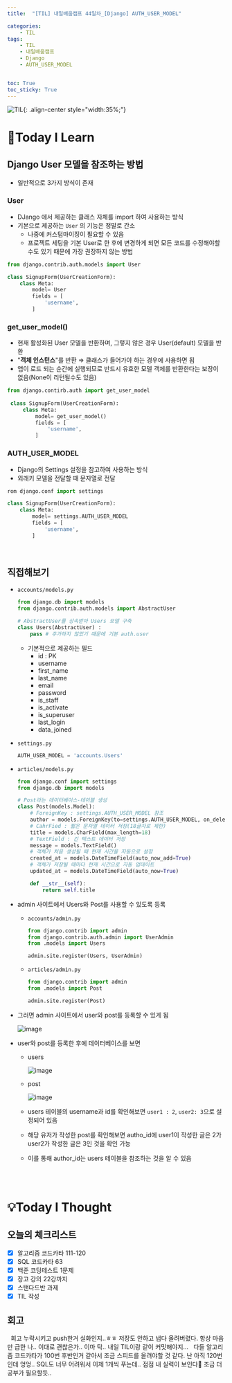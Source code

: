 ```yaml
---
title:  "[TIL] 내일배움캠프 44일차_[Django] AUTH_USER_MODEL" 

categories: 
    - TIL
tags: 
    - TIL
    - 내일배움캠프
    - Django
    - AUTH_USER_MODEL


toc: True
toc_sticky: True
---
```


![TIL](/assets/images/TIL2.png){: .align-center style="width:35%;"}

# 👀Today I Learn

## Django User 모델을 참조하는 방법

- 일반적으로 3가지 방식이 존재

### User

- DJango 에서 제공하는 클래스 자체를 import 하여 사용하는 방식
- 기본으로 제공하는 `User` 의 기능은 정말로 간소
    - 나중에 커스텀마이징이 필요할 수 있음
    - 프로젝트 세팅을 기본 User로 한 후에 변경하게 되면 모든 코드를 수정해야할 수도 있기 때문에 가장 권장하지 않는 방법

```python
from django.contrib.auth.models import User

class SignupForm(UserCreationForm):
    class Meta:
        model= User
        fields = [
            'username',        
        ]
```

### get_user_model()

- 현재 활성화된 User 모델을 반환하며, 그렇지 않은 경우 User(default) 모델을 반환
- "**객체 인스턴스**"를 반환 ⇒ 클래스가 들어가야 하는 경우에 사용하면 됨
- 앱이 로드 되는 순간에 실행되므로 반드시 유효한 모델 객체를 반환한다는 보장이 없음(None이 리턴될수도 있음)

```python
from django.contirb.auth import get_user_model
 
 class SignupForm(UserCreationForm):
     class Meta:
         model= get_user_model()
         fields = [
             'username',        
         ]
```

### AUTH_USER_MODEL

- Django의 Settings 설정을 참고하여 사용하는 방식
- 외래키 모델을 전달할 때 문자열로 전달

```python
rom django.conf import settings

class SignupForm(UserCreationForm):
    class Meta:
        model= settings.AUTH_USER_MODEL
        fields = [
            'username',        
        ]
```

<br>

## 직접해보기

- `accounts/models.py`
    
    ```python
    from django.db import models
    from django.contrib.auth.models import AbstractUser
    
    # AbstractUser를 상속받아 Users 모델 구축
    class Users(AbstractUser) :
        pass # 추가하지 않았기 때문에 기본 auth.user
    ```
    
    - 기본적으로 제공하는 필드
        - id : PK
        - username
        - first_name
        - last_name
        - email
        - password
        - is_staff
        - is_activate
        - is_superuser
        - last_login
        - data_joined

- `settings.py`
    
    ```python
    AUTH_USER_MODEL = 'accounts.Users'
    ```
    
- `articles/models.py` 
    ```python
    from django.conf import settings
    from django.db import models
    
    # Post라는 데이터베이스-테이블 생성
    class Post(models.Model):
        # ForeignKey : settings.AUTH_USER_MODEL 참조
        author = models.ForeignKey(to=settings.AUTH_USER_MODEL, on_delete=models.CASCADE)
        # CahrFied : 짧은 문자열 데이터 저장(18글자로 제한)
        title = models.CharField(max_length=18)
        # TextField : 긴 텍스트 데이터 저장
        message = models.TextField()
        # 객체가 처음 생성될 때 현재 시간을 자동으로 설정
        created_at = models.DateTimeField(auto_now_add=True)
        # 객체가 저장될 때마다 현재 시간으로 자동 업데이트
        updated_at = models.DateTimeField(auto_now=True)
    
        def __str__(self):
            return self.title
    ```

- admin 사이트에서 Users와 Post를 사용할 수 있도록 등록
  - `accounts/admin.py`
      
      ```python
      from django.contrib import admin
      from django.contrib.auth.admin import UserAdmin
      from .models import Users
      
      admin.site.register(Users, UserAdmin)
      ```
      
  - `articles/admin.py`
      
      ```python
      from django.contrib import admin
      from .models import Post
      
      admin.site.register(Post)
      ```

- 그러면 admin 사이트에서 user와 post를 등록할 수 있게 됨


    ![image](https://github.com/user-attachments/assets/288bcac2-75d2-43c5-bab5-742e12484ae3)

- user와 post를 등록한 후에 데이터베이스를 보면
    - users

        ![image](https://github.com/user-attachments/assets/edc7e7e1-1a91-497b-b65e-89119c39971a)

    - post

        ![image](https://github.com/user-attachments/assets/3bf4051b-b17b-486f-9ba9-aa9693219b9d)

    - users 테이블의 username과 id를 확인해보면 `user1 : 2`, `user2: 3`으로 설정되어 있음
    - 해당 유저가 작성한 post를 확인해보면 autho_id에 user1이 작성한 글은 2가 user2가 작성한 글은 3인 것을 확인 가능
    - 이를 통해 author_id는 users 테이블을 참조하는 것을 알 수 있음


<br>
<br>


# 💡Today I Thought

## 오늘의 체크리스트
- [x]  알고리즘 코드카타 111-120
- [x]  SQL 코드카타 63
- [x]  백준 코딩테스트 1문제
- [x]  장고 강의 22강까지
- [x]  스탠다드반 과제
- [x]  TIL 작성

## 회고
&nbsp; 회고 누락시키고 push한거 실화인지..ㅎㅎ 저장도 안하고 냅다 올려버렸다. 항상 마음만 급한 나.. 이대로 괜찮은가.. 이마 탁.. 내일 TIL이랑 같이 커밋해야지...
&nbsp; 다들 알고리즘 코드카타가 100번 후반인거 같아서 조금 스피드를 올려야할 것 같다. 난 아직 120번인데 엉엉.. SQL도 너무 어려워서 이제 1개씩 푸는데.. 점점 내 실력이 보인다🥹 조금 더 공부가 필요할듯..